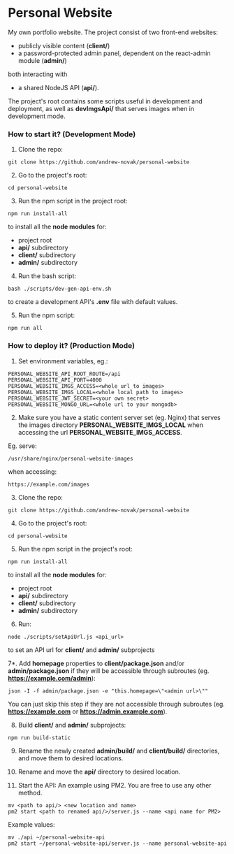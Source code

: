 # Personal Website

My own portfolio website. The project consist of two front-end websites:
- publicly visible content (**client/**) 
- a password-protected admin panel, dependent on the react-admin module (**admin/**)

both interacting with
- a shared NodeJS API (**api/**).

The project's root contains some scripts useful in development and deployment, as well as **devImgsApi/** that serves images when in development mode.

### How to start it? (Development Mode)

1. Clone the repo:

```
git clone https://github.com/andrew-novak/personal-website
```

2. Go to the project's root:

```
cd personal-website
```

3. Run the npm script in the project root:

```
npm run install-all
```

to install all the **node modules** for:

- project root
- **api/** subdirectory
- **client/** subdirectory
- **admin/** subdirectory

4. Run the bash script:

```
bash ./scripts/dev-gen-api-env.sh
```

to create a development API's **.env** file with default values.

5. Run the npm script:

```
npm run all
```

### How to deploy it? (Production Mode)

1. Set environment variables, eg.:

```
PERSONAL_WEBSITE_API_ROOT_ROUTE=/api
PERSONAL_WEBSITE_API_PORT=4000
PERSONAL_WEBSITE_IMGS_ACCESS=<whole url to images>
PERSONAL_WEBSITE_IMGS_LOCAL=<whole local path to images>
PERSONAL_WEBSITE_JWT_SECRET=<your own secret>
PERSONAL_WEBSITE_MONGO_URL=<whole url to your mongodb>
```

2. Make sure you have a static content server set (eg. Nginx) that serves the images directory **PERSONAL_WEBSITE_IMGS_LOCAL** when accessing the url **PERSONAL_WEBSITE_IMGS_ACCESS**.

Eg. serve:
```
/usr/share/nginx/personal-website-images
```
when accessing:
```
https://example.com/images
```

3. Clone the repo:

```
git clone https://github.com/andrew-novak/personal-website
```

4. Go to the project's root:

```
cd personal-website
```

5. Run the npm script in the project's root:

```
npm run install-all
```

to install all the **node modules** for:

- project root
- **api/** subdirectory
- **client/** subdirectory
- **admin/** subdirectory

6. Run:

```
node ./scripts/setApiUrl.js <api_url>
```
to set an API url for **client/** and **admin/** subprojects

7*. Add **homepage** properties to **client/package.json** and/or **admin/package.json** if they will be accessible through subroutes (eg. **https://example.com/admin**):

```
json -I -f admin/package.json -e "this.homepage=\"<admin url>\""
```
You can just skip this step if they are not accessible through subroutes (eg. **https://example.com** or **https://admin.example.com**).

8. Build **client/** and **admin/** subprojects:

```
npm run build-static
```

9. Rename the newly created **admin/build/** and **client/build/** directories, and move them to desired locations.

10. Rename and move the **api/** directory to desired location.

11. Start the API:
An example using PM2. You are free to use any other method.
```
mv <path to api/> <new location and name>
pm2 start <path to renamed api/>/server.js --name <api name for PM2>
```
Example values:
```
mv ./api ~/personal-website-api
pm2 start ~/personal-website-api/server.js --name personal-website-api
```
